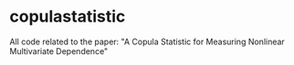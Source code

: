 # copulastatistic
All code related to the paper: "A Copula Statistic for Measuring Nonlinear Multivariate Dependence"
